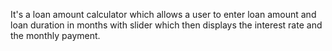 
It's a loan amount calculator which allows a user to enter loan amount and loan duration in months with slider which then displays
the interest rate and the monthly payment.

